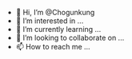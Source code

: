 - 👋 Hi, I’m @Chogunkung
- 👀 I’m interested in ...
- 🌱 I’m currently learning ...
- 💞️ I’m looking to collaborate on ...
- 📫 How to reach me ...

<!---
Chogunkung/Chogunkung is a ✨ special ✨ repository because its `README.md` (this file) appears on your GitHub profile.
You can click the Preview link to take a look at your changes.
--->
